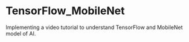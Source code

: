 # TensorFlow_MobileNet
Implementing a video tutorial to understand TensorFlow and MobileNet model of AI.
